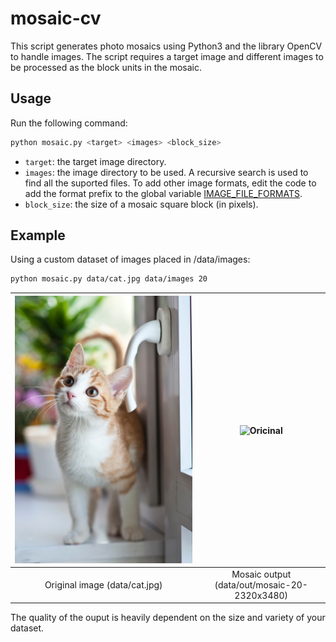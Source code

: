 # mosaic-cv

This script generates photo mosaics using Python3 and the library OpenCV to handle images.
The script requires a target image and different images to be processed as the block units in the mosaic.


## Usage

Run the following command:
```sh
python mosaic.py <target> <images> <block_size>
```

* `target`: the target image directory.
* `images`: the image directory to be used. A recursive search is used to find all the suported files.
To add other image formats, edit the code to add the format prefix to the global variable [IMAGE_FILE_FORMATS](https://github.com/nekrotzar/mosaic-cv/blob/master/mosaic.py#L9).
* `block_size`: the size of a mosaic square block (in pixels).

## Example
Using a custom dataset of images placed in /data/images:
```sh
python mosaic.py data/cat.jpg data/images 20
```

![Mosaic](data/cat.jpg "original")  |  ![Oricinal](data/out/mosaic-20-2320x3480.png "mosaic")
:-------------------------:|:-------------------------:
Original image (data/cat.jpg)             |  Mosaic output (data/out/mosaic-20-2320x3480)

The quality of the ouput is heavily dependent on the size and variety of your dataset.
